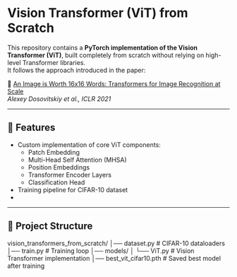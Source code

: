 # Vision Transformer (ViT) from Scratch

This repository contains a **PyTorch implementation of the Vision Transformer (ViT)**, built completely from scratch without relying on high-level Transformer libraries.  
It follows the approach introduced in the paper:

📄 [An Image is Worth 16x16 Words: Transformers for Image Recognition at Scale](https://arxiv.org/abs/2010.11929)  
*Alexey Dosovitskiy et al., ICLR 2021*

---

## 🚀 Features
- Custom implementation of core ViT components:
  - Patch Embedding
  - Multi-Head Self Attention (MHSA)
  - Position Embeddings
  - Transformer Encoder Layers
  - Classification Head
- Training pipeline for CIFAR-10 dataset
- 
---

## 📂 Project Structure
vision_transformers_from_scratch/
│── dataset.py # CIFAR-10 dataloaders
│── train.py # Training loop 
│── models/
│ └── ViT.py # Vision Transformer implementation
│── best_vit_cifar10.pth # Saved best model after training 
